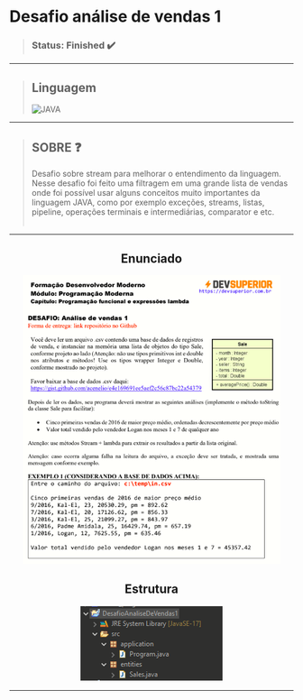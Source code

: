 # Desafio análise de vendas 1


>### Status: Finished ✔️

---

>## Linguagem
> <img align-itens="center" alt="JAVA" src="https://img.shields.io/badge/Java-ED8B00?style=for-the-badge&logo=java&logoColor=white"/>

---

>## SOBRE ❓
> Desafio sobre stream para melhorar o entendimento da linguagem. Nesse desafio foi feito uma filtragem em uma grande lista de vendas onde foi possível usar alguns conceitos muito importantes da linguagem JAVA, como por exemplo exceções, streams, listas, pipeline, operações terminais e intermediárias, comparator e etc.<br><br>

---

<div align="center" >

## Enunciado 

<img src="https://github.com/Leothurm/Desafio-analise-vendas-1/blob/main/imgs/enunciado1.PNG">


## Estrutura

<img src="https://github.com/Leothurm/Desafio-analise-vendas-1/blob/main/imgs/Estrutura.PNG">

</div>

---
